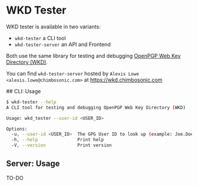 # WKD Tester

WKD tester is available in two variants:

- `wkd-tester` a CLI tool
- `wkd-tester-server` an API and Frontend

Both use the same library for testing and debugging [OpenPGP Web Key Directory (WKD)](https://datatracker.ietf.org/doc/draft-koch-openpgp-webkey-service/).

You can find `wkd-tester-server` hosted by `Alexis Lowe <alexis.lowe@chimbosonic.com>` at https://wkd.chimbosonic.com


## CLI: Usage

```bash
$ wkd-tester --help
A CLI tool for testing and debugging OpenPGP Web Key Directory (WKD)

Usage: wkd_tester --user-id <USER_ID>

Options:
  -u, --user-id <USER_ID>  The GPG User ID to look up (example: Joe.Doe@example.org)
  -h, --help               Print help
  -V, --version            Print version
```

## Server: Usage

TO-DO